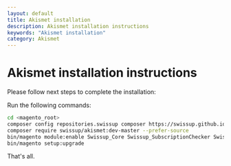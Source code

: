 ```yaml
---
layout: default
title: Akismet installation
description: Akismet installation instructions
keywords: "Akismet installation"
category: Akismet
---
```


# Akismet installation instructions

Please follow next steps to complete the installation:

Run the following commands:

```bash
cd <magento_root>
composer config repositories.swissup composer https://swissup.github.io/packages/
composer require swissup/akismet:dev-master --prefer-source
bin/magento module:enable Swissup_Core Swissup_SubscriptionChecker Swissup_Akismet
bin/magento setup:upgrade
```

That's all.
